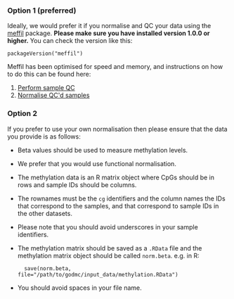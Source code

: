 ### Option 1 (preferred)

Ideally, we would prefer it if you normalise and QC your data using the [meffil](https://github.com/perishky/meffil) package. **Please make sure you have installed version 1.0.0 or higher.** You can check the version like this:

```
packageVersion("meffil")
``` 

Meffil has been optimised for speed and memory, and instructions on how to do this can be found here:

1. [Perform sample QC](https://github.com/MRCIEU/godmc/wiki/Methylation-sample-QC)
2. [Normalise QC'd samples](https://github.com/MRCIEU/godmc/wiki/Methylation-sample-QC)


### Option 2

If you prefer to use your own normalisation then please ensure that the data you provide is as follows:
- Beta values should be used to measure methylation levels.
- We prefer that you would use functional normalisation.
- The methylation data is an R matrix object where CpGs should be in rows and sample IDs should be columns. 
- The rownames must be the `cg` identifiers and the column names the IDs that correspond to the samples, and that correspond to sample IDs in the other datasets. 
- Please note that you should avoid underscores in your sample identifiers. 
- The methylation matrix should be saved as a `.RData` file and the methylation matrix object should be called `norm.beta`. e.g. in R:

        save(norm.beta, file="/path/to/godmc/input_data/methylation.RData")

- You should avoid spaces in your file name.